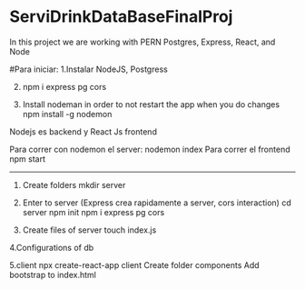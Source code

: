 # ServiDrinkDataBaseFinalProj

In this project we are working with PERN
Postgres, Express, React, and Node

#Para iniciar:
1.Instalar NodeJS, Postgress

2. npm i express pg cors

3. Install nodeman in order to not restart the app when you do changes
npm install -g nodemon

Nodejs es backend y React Js frontend

Para correr con nodemon el server:
nodemon index
Para correr el frontend
npm start

---------------------------------------------------
1. Create folders
mkdir server

2. Enter to server (Express crea rapidamente a server, cors interaction)
cd server 
npm init
npm i express pg cors

3. Create files of server
touch index.js

4.Configurations of db

5.client
npx create-react-app client
Create folder components
Add bootstrap to index.html